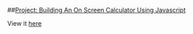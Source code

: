 ##[Project: Building An On Screen Calculator Using Javascript](http://www.theodinproject.com/javascript-and-jquery/on-screen-calculator?ref=lnav)

View it [here](https://htmlpreview.github.io/?https://github.com/cameronjkelley/the_odin_project/blob/master/javascript/calculator/calc/index.html)